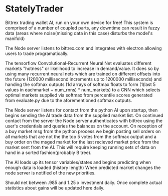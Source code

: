 # StatelyTrader
Bittrex trading wallet AI, run on your own device for free!
This system is comprised of a number of coupled parts, any downtime can result in fuzzy data (areas where noise(missing data in this case) disturbs the model's manifold)

The Node server listens to bittrex.com and integrates with electron allowing users to trade programatically.

The tensorflow Convolutional-Recurrent Neural Net evaluates different markets "hotness" or likelihood to increase in demand/value. It does so by using many recurrent neural nets which are trained on different offsets into the future (120000 millisecond increments up to 1200000 milliseconds) and handing the softmax outputs 
(1d arrays of softmax floats to form (1(last 5 values in eachmarket + num_rnns) * num_markets) to a CNN which selects optimal markets supplied via softmax from percentile scores generated from evaluate.py due to the aforementioned softmax outputs.

The Node server listens for contact from the python AI upon startup, then begins sending the AI trade data from the supplied market list. On continued contact from the server the Node server authenticates with bittrex using the user's credentials and queries the balances on the account. On reception of a buy market msg from the python process we begin posting sell orders on all markets that are not the the top 5 votes from the softmax output and a buy order on the msged market for the last recieved market price from the market sent from the AI. This will require keeping running sets of data on hand in a sorted fashion(probably B tree).

The AI loads up its tensor variables/states and begins predicting when enough data is loaded (history length)
When predicted market changes the node server is notified of the new priorities.

Should net between .985 and 1.25 x investment daily. Once complete actual statistics about gains will be updated here daily.

